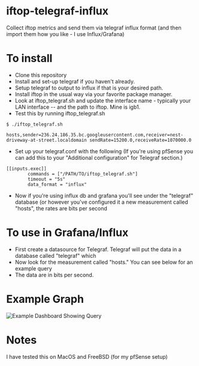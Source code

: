 # iftop-telegraf-influx

Collect iftop metrics and send them via telegraf influx format (and then import them how you like - I use Influx/Grafana)

# To install

 - Clone this repository
 - Install and set-up telegraf if you haven't already.
 - Setup telegraf to output to influx if that is your desired path.
 - Install iftop in the usual way via your favorite package manager.
 - Look at iftop_telegraf.sh and update the interface name - typically your LAN interface -- and the path to iftop. Mine is igb1.
 - Test this by running iftop_telegraf.sh

```
$ ./iftop_telegraf.sh

hosts,sender=236.24.186.35.bc.googleusercontent.com,receiver=nest-driveway-at-street.localdomain sendRate=15200.0,receiveRate=1070000.0
 ```

 - Set up your telegraf.conf with the following (If you're using pfSense you can add this to your "Additional configuration" for Telegraf section.)
  
```
[[inputs.exec]]
        commands = ["/PATH/TO/iftop_telegraf.sh"]
        timeout = "5s"
        data_format = "influx"
```

 - Now if you're using influx db and grafana you'll see under the "telegraf" database (or however you've configured it a new measurement called "hosts", the rates are bits per second

# To use in Grafana/Influx

- First create a datasource for Telegraf. Telegraf will put the data in a database called "telegraf" which
- Now look for the measurement called "hosts." You can see below for an example query
- The data are in bits per second.

# Example Graph

![Example Dashboard Showing Query](https://raw.githubusercontent.com/scottmsilver/iftop-telegraf-influx/main/Screenshot%202020-10-03%20at%201.17.41%20PM.png)

# Notes

I have tested this on MacOS and FreeBSD (for my pfSense setup)
